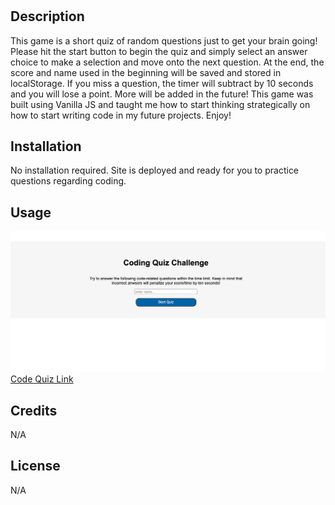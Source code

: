 # <Code-Quiz-Game>

## Description
This game is a short quiz of random questions just to get your brain going!  Please hit the start button to begin the quiz and simply select an answer choice to make a selection and move onto the next question.  At the end, the score and name used in the beginning will be saved and stored in localStorage.  If you miss a question, the timer will subtract by 10 seconds and you will lose a point.  More will be added in the future! This game was  built using Vanilla JS and taught me how to start thinking strategically on how to start writing code in my future projects. Enjoy! 


## Installation
No installation required. Site is deployed and ready for you to practice questions regarding coding. 

## Usage

<img src="assest/Screen Shot 2023-02-21 at 7.37.28 PM.png" alt="picture of the code quiz site">
<a href="https://kr1istin.github.io/Code-Quiz-Game/">Code Quiz Link</a>

## Credits
N/A

## License
N/A
